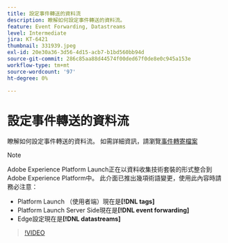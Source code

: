 ```yaml
---
title: 設定事件轉送的資料流
description: 瞭解如何設定事件轉送的資料流。
feature: Event Forwarding, Datastreams
level: Intermediate
jira: KT-6421
thumbnail: 331939.jpeg
exl-id: 20e30a36-3d56-4d15-acb7-b1bd560bb94d
source-git-commit: 286c85aa88d44574f00ded67f0de8e0c945a153e
workflow-type: tm+mt
source-wordcount: '97'
ht-degree: 0%

---
```


# 設定事件轉送的資料流

瞭解如何設定事件轉送的資料流。 如需詳細資訊，請瀏覽[事件轉寄檔案](https://experienceleague.adobe.com/docs/experience-platform/tags/event-forwarding/getting-started.html#create-a-datastream)


>[!NOTE]
>
>Adobe Experience Platform Launch正在以資料收集技術套裝的形式整合到Adobe Experience Platform中。 此介面已推出幾項術語變更，使用此內容時請務必注意：
> 
> * Platform Launch （使用者端）現在是&#x200B;**[!DNL tags]**
> * Platform Launch Server Side現在是&#x200B;**[!DNL event forwarding]**
> * Edge設定現在是&#x200B;**[!DNL datastreams]**

>[!VIDEO](https://video.tv.adobe.com/v/331939?learn=on&enablevpops)
